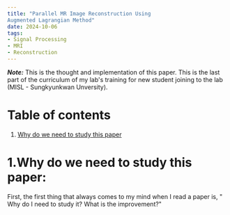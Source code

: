 ```yaml
---
title: "Parallel MR Image Reconstruction Using
Augmented Lagrangian Method"
date: 2024-10-06
tags:
- Signal Processing
- MRI
- Reconstruction
---
```


***Note:*** This is the thought and implementation of this paper. This is the last part of the curriculum of my lab's training for new student joining to the lab (MISL - Sungkyunkwan Unversity).

# Table of contents
1. [Why do we need to study this paper](#part1)   

# 1.Why do we need to study this paper: <a name="part1"></a>
First, the first thing that always comes to my mind when I read a paper is, " Why do I need to study it? What is the improvement?"
